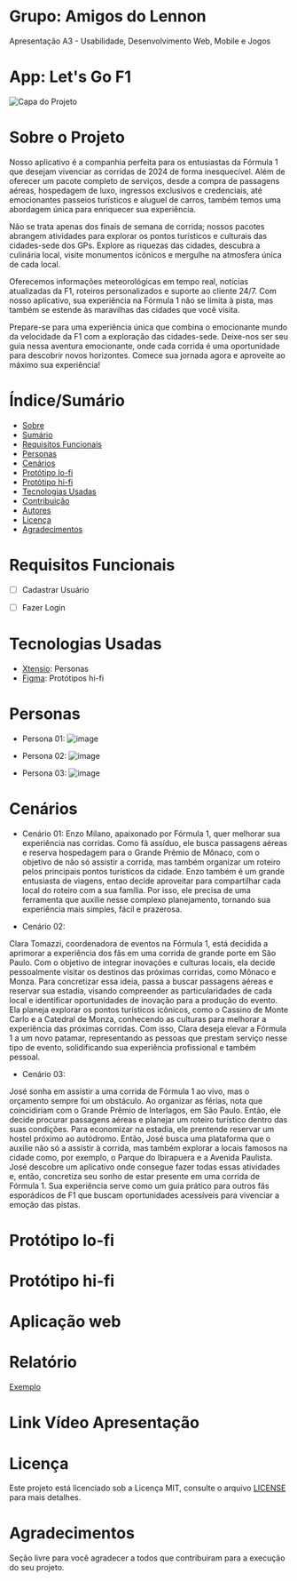 # Grupo: Amigos do Lennon
Apresentação A3 - Usabilidade, Desenvolvimento Web, Mobile e Jogos

# App: Let's Go F1
![Capa do Projeto](https://github.com/carlosaugrib/amigosdolennon/assets/132007234/5104720d-0ddc-4ed1-bb60-b22eace7808a)

# Sobre o Projeto

Nosso aplicativo é a companhia perfeita para os entusiastas da Fórmula 1 que desejam vivenciar as corridas de 2024 de forma inesquecível. Além de oferecer um pacote completo de serviços, desde a compra de passagens aéreas, hospedagem de luxo, ingressos exclusivos e credenciais, até emocionantes passeios turísticos e aluguel de carros, também temos uma abordagem única para enriquecer sua experiência.

Não se trata apenas dos finais de semana de corrida; nossos pacotes abrangem atividades para explorar os pontos turísticos e culturais das cidades-sede dos GPs. Explore as riquezas das cidades, descubra a culinária local, visite monumentos icônicos e mergulhe na atmosfera única de cada local.

Oferecemos informações meteorológicas em tempo real, notícias atualizadas da F1, roteiros personalizados e suporte ao cliente 24/7. Com nosso aplicativo, sua experiência na Fórmula 1 não se limita à pista, mas também se estende às maravilhas das cidades que você visita.

Prepare-se para uma experiência única que combina o emocionante mundo da velocidade da F1 com a exploração das cidades-sede. Deixe-nos ser seu guia nessa aventura emocionante, onde cada corrida é uma oportunidade para descobrir novos horizontes. Comece sua jornada agora e aproveite ao máximo sua experiência!


# Índice/Sumário

* [Sobre](#sobre-o-projeto)
* [Sumário](#índice/sumário)
* [Requisitos Funcionais](#requisitos-funcionais)
* [Personas](#personas)
* [Cenários](#cenários)
* [Protótipo lo-fi](#protótipo-lo-fi)
* [Protótipo hi-fi](#protótipo-hi-fi)
* [Tecnologias Usadas](#tecnologias-usadas)
* [Contribuição](#contribuição)
* [Autores](#autores)
* [Licença](#licença)
* [Agradecimentos](#agradecimentos)


# Requisitos Funcionais 

- [ ] Cadastrar Usuário
- [ ] Fazer Login


# Tecnologias Usadas

- [Xtensio](https://xtensio.com/): Personas
- [Figma](https://www.figma.com/): Protótipos hi-fi

# Personas

* Persona 01:
![image](https://github.com/carlosaugrib/amigosdolennon/assets/132007234/a6ff8333-47f9-4283-a6dd-2ad8e7f086d9)


* Persona 02:
![image](https://github.com/carlosaugrib/amigosdolennon/assets/132007234/e52cd2ac-0d90-4338-82be-df0afc836cbb)


* Persona 03:
![image](https://github.com/carlosaugrib/amigosdolennon/assets/132007234/67df314d-1a02-487b-819d-98519bba8319)


# Cenários

* Cenário 01:
Enzo Milano, apaixonado por Fórmula 1, quer melhorar sua experiência nas corridas. Como fã assíduo, ele busca passagens aéreas e reserva hospedagem para o Grande Prêmio de Mônaco, com o objetivo de não só assistir a corrida, mas também organizar um roteiro pelos principais pontos turísticos da cidade. Enzo também é um grande entusiasta de viagens, entao decide aproveitar para compartilhar cada local do roteiro com a sua família. Por isso, ele precisa de uma ferramenta que auxilie nesse complexo planejamento, tornando sua experiência mais simples, fácil e prazerosa.


* Cenário 02:
  
Clara Tomazzi, coordenadora de eventos na Fórmula 1, está decidida a aprimorar a experiência dos fãs em uma corrida de grande porte em São Paulo. Com o objetivo de integrar inovações e culturas locais, ela decide pessoalmente visitar os destinos das próximas corridas, como Mônaco e Monza. Para concretizar essa ideia, passa a buscar passagens aéreas e reservar sua estadia, visando compreender as particularidades de cada local e identificar oportunidades de inovação para a produção do evento. Ela planeja explorar os pontos turísticos icônicos, como o Cassino de Monte Carlo e a Catedral de Monza, conhecendo as culturas para melhorar a experiência das próximas corridas. Com isso, Clara deseja elevar a Fórmula 1 a um novo patamar, representando as pessoas que prestam serviço nesse tipo de evento, solidificando sua experiência profissional e também pessoal.

* Cenário 03:
  
José sonha em assistir a uma corrida de Fórmula 1 ao vivo, mas o orçamento sempre foi um obstáculo. Ao organizar as férias, nota que coincidiriam com o Grande Prêmio de Interlagos, em São Paulo. Então, ele decide procurar passagens aéreas e planejar um roteiro turístico dentro das suas condições. Para economizar na estadia, ele prentende reservar um hostel próximo ao autódromo. Então, José busca uma plataforma que o auxilie não só a assistir à corrida, mas também explorar a locais famosos na cidade como, por exemplo, o Parque do Ibirapuera e a Avenida Paulista. José descobre um aplicativo onde consegue fazer todas essas atividades e, então, concretiza seu sonho de estar presente em uma corrida de Fórmula 1. Sua experiência serve como um guia prático para outros fãs esporádicos de F1 que buscam oportunidades acessíveis para vivenciar a emoção das pistas.

# Protótipo lo-fi

# Protótipo hi-fi

# Aplicação web

# Relatório

[Exemplo](https://github.com/testing-library/react-testing-library#contributors)

# Link Vídeo Apresentação

# Licença

Este projeto está licenciado sob a Licença MIT,  consulte o arquivo [LICENSE](LICENSE) para mais detalhes.

# Agradecimentos

Seção livre para você agradecer a todos que contribuiram para a execução do seu projeto.
